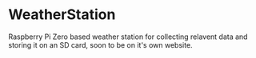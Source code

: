 # WeatherStation
Raspberry Pi Zero based weather station for collecting relavent data and storing it on an SD card, soon to be on it's own website.
